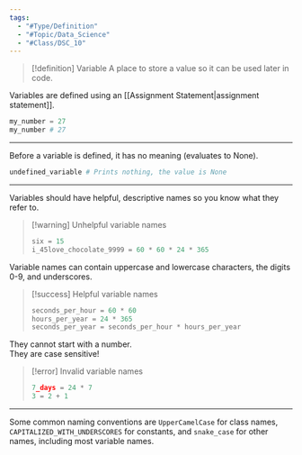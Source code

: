 ```yaml
---
tags:
  - "#Type/Definition"
  - "#Topic/Data_Science"
  - "#Class/DSC_10"
---
```


> [!definition] Variable
> A place to store a value so it can be used later in code.

Variables are defined using an [[Assignment Statement|assignment statement]].

```python
my_number = 27
my_number # 27
```

---

Before a variable is defined, it has no meaning (evaluates to None).

```python
undefined_variable # Prints nothing, the value is None
```

---

Variables should have helpful, descriptive names so you know what they refer to.  
> [!warning] Unhelpful variable names
> ```python
> six = 15
> i_45love_chocolate_9999 = 60 * 60 * 24 * 365
> ```

Variable names can contain uppercase and lowercase characters, the digits 0-9, and underscores.  
> [!success] Helpful variable names
> ```python
> seconds_per_hour = 60 * 60
> hours_per_year = 24 * 365
> seconds_per_year = seconds_per_hour * hours_per_year
> ```

They cannot start with a number.  
They are case sensitive!  
> [!error] Invalid variable names
> ```python
> 7_days = 24 * 7
> 3 = 2 + 1
> ```

---

Some common naming conventions are `UpperCamelCase` for class names, `CAPITALIZED_WITH_UNDERSCORES` for constants, and `snake_case` for other names, including most variable names.